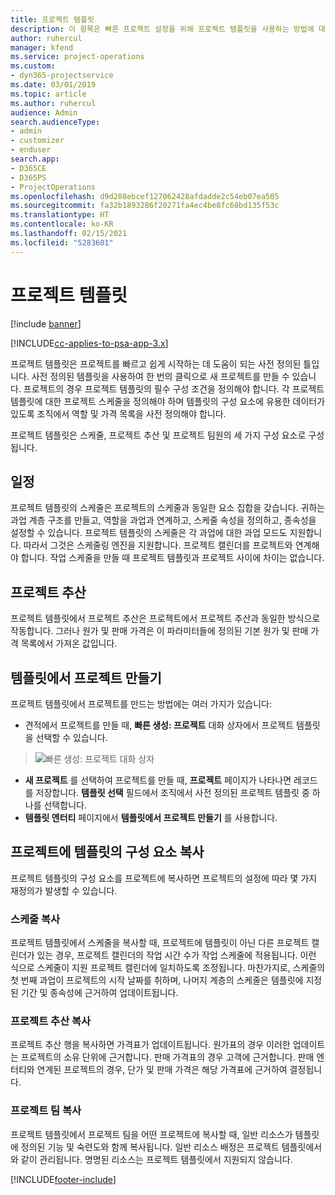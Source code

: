 ```yaml
---
title: 프로젝트 템플릿
description: 이 항목은 빠른 프로젝트 설정을 위해 프로젝트 템플릿을 사용하는 방법에 대한 정보를 제공합니다.
author: ruhercul
manager: kfend
ms.service: project-operations
ms.custom:
- dyn365-projectservice
ms.date: 03/01/2019
ms.topic: article
ms.author: ruhercul
audience: Admin
search.audienceType:
- admin
- customizer
- enduser
search.app:
- D365CE
- D365PS
- ProjectOperations
ms.openlocfilehash: d9d208ebcef127062428afdadde2c54eb07ea505
ms.sourcegitcommit: fa32b1893286f20271fa4ec4be8fc68bd135f53c
ms.translationtype: HT
ms.contentlocale: ko-KR
ms.lasthandoff: 02/15/2021
ms.locfileid: "5283601"
---
```

# <a name="project-templates"></a>프로젝트 템플릿 

[!include [banner](../includes/psa-now-project-operations.md)]

[!INCLUDE[cc-applies-to-psa-app-3.x](../includes/cc-applies-to-psa-app-3x.md)]

프로젝트 템플릿은 프로젝트를 빠르고 쉽게 시작하는 데 도움이 되는 사전 정의된 틀입니다. 사전 정의된 템플릿을 사용하여 한 번의 클릭으로 새 프로젝트를 만들 수 있습니다. 프로젝트의 경우 프로젝트 템플릿의 필수 구성 조건을 정의해야 합니다. 각 프로젝트 템플릿에 대한 프로젝트 스케줄을 정의해야 하며 템플릿의 구성 요소에 유용한 데이터가 있도록 조직에서 역할 및 가격 목록을 사전 정의해야 합니다.

프로젝트 템플릿은 스케줄, 프로젝트 추산 및 프로젝트 팀원의 세 가지 구성 요소로 구성됩니다.

## <a name="schedule"></a>일정

프로젝트 템플릿의 스케줄은 프로젝트의 스케줄과 동일한 요소 집합을 갖습니다. 귀하는 과업 계층 구조를 만들고, 역할을 과업과 연계하고, 스케줄 속성을 정의하고, 종속성을 설정할 수 있습니다. 프로젝트 템플릿의 스케줄은 각 과업에 대한 과업 모드도 지원합니다. 따라서 그것은 스케줄링 엔진을 지원합니다. 프로젝트 캘린더를 프로젝트와 연계해야 합니다. 작업 스케줄을 만들 때 프로젝트 템플릿과 프로젝트 사이에 차이는 없습니다.

## <a name="project-estimates"></a>프로젝트 추산

프로젝트 템플릿에서 프로젝트 추산은 프로젝트에서 프로젝트 추산과 동일한 방식으로 작동합니다. 그러나 원가 및 판매 가격은 이 파라미터들에 정의된 기본 원가 및 판매 가격 목록에서 가져온 값입니다.

## <a name="creating-a-project-from-a-template"></a>템플릿에서 프로젝트 만들기
 
프로젝트 템플릿에서 프로젝트를 만드는 방법에는 여러 가지가 있습니다:

- 견적에서 프로젝트를 만들 때, **빠른 생성: 프로젝트** 대화 상자에서 프로젝트 템플릿을 선택할 수 있습니다.

> ![빠른 생성: 프로젝트 대화 상자](media/project-11.png)

- **새 프로젝트** 를 선택하여 프로젝트를 만들 때, **프로젝트** 페이지가 나타나면 레코드를 저장합니다. **템플릿 선택** 필드에서 조직에서 사전 정의된 프로젝트 템플릿 중 하나를 선택합니다.
- **템플릿 엔터티** 페이지에서 **템플릿에서 프로젝트 만들기** 를 사용합니다.

## <a name="copying-components-of-template-to-project"></a>프로젝트에 템플릿의 구성 요소 복사

프로젝트 템플릿의 구성 요소를 프로젝트에 복사하면 프로젝트의 설정에 따라 몇 가지 재정의가 발생할 수 있습니다.

### <a name="copying-the-schedule"></a>스케줄 복사

프로젝트 템플릿에서 스케줄을 복사할 때, 프로젝트에 템플릿이 아닌 다른 프로젝트 캘린더가 있는 경우, 프로젝트 캘린더의 작업 시간 수가 작업 스케줄에 적용됩니다. 이런 식으로 스케줄이 지원 프로젝트 캘린더에 일치하도록 조정됩니다. 마찬가지로, 스케줄의 첫 번째 과업이 프로젝트의 시작 날짜를 취하며, 나머지 계층의 스케줄은 템플릿에 지정된 기간 및 종속성에 근거하여 업데이트됩니다. 

### <a name="copying-project-estimates"></a>프로젝트 추산 복사 

프로젝트 추산 행을 복사하면 가격표가 업데이트됩니다. 원가표의 경우 이러한 업데이트는 프로젝트의 소유 단위에 근거합니다. 판매 가격표의 경우 고객에 근거합니다. 판매 엔터티와 연계된 프로젝트의 경우, 단가 및 판매 가격은 해당 가격표에 근거하여 결정됩니다.

### <a name="copying-a-project-team"></a>프로젝트 팀 복사

프로젝트 템플릿에서 프로젝트 팀을 어떤 프로젝트에 복사할 때, 일반 리소스가 템플릿에 정의된 기능 및 숙련도와 함께 복사됩니다. 일반 리소스 배정은 프로젝트 템플릿에서와 같이 관리됩니다. 명명된 리소스는 프로젝트 템플릿에서 지원되지 않습니다.


[!INCLUDE[footer-include](../includes/footer-banner.md)]